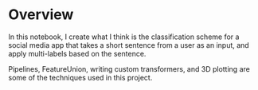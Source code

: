 # Overview
In this notebook, I create what I think is the classification scheme for a social media app that takes a short sentence from a user as an input, and apply multi-labels based on the sentence.

Pipelines, FeatureUnion, writing custom transformers, and 3D plotting are some of the techniques used in this project.
